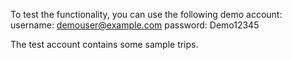 To test the functionality, you can use the following demo account:
username: demouser@example.com
password: Demo12345

The test account contains some sample trips.
